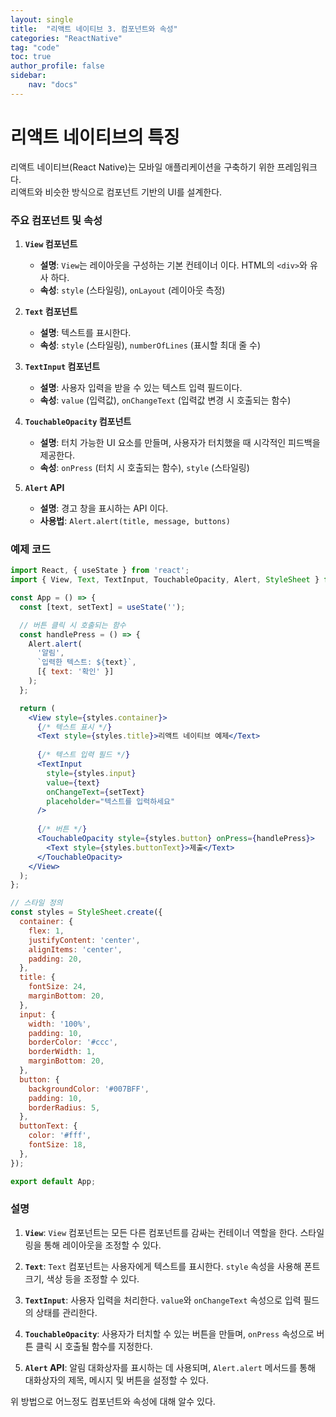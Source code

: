 ```yaml
---
layout: single
title:  "리액트 네이티브 3. 컴포넌트와 속성"
categories: "ReactNative"
tag: "code"
toc: true
author_profile: false
sidebar:
    nav: "docs"
---
```


# 리액트 네이티브의 특징  
리액트 네이티브(React Native)는 모바일 애플리케이션을 구축하기 위한 프레임워크다.  
리액트와 비슷한 방식으로 컴포넌트 기반의 UI를 설계한다.  

### 주요 컴포넌트 및 속성  

1. **`View` 컴포넌트**  
   - **설명**: `View`는 레이아웃을 구성하는 기본 컨테이너 이다. HTML의 `<div>`와 유사 하다.  
   - **속성**: `style` (스타일링), `onLayout` (레이아웃 측정)  

2. **`Text` 컴포넌트**  
   - **설명**: 텍스트를 표시한다.  
   - **속성**: `style` (스타일링), `numberOfLines` (표시할 최대 줄 수)  

3. **`TextInput` 컴포넌트**  
   - **설명**: 사용자 입력을 받을 수 있는 텍스트 입력 필드이다.  
   - **속성**: `value` (입력값), `onChangeText` (입력값 변경 시 호출되는 함수)  

4. **`TouchableOpacity` 컴포넌트**  
   - **설명**: 터치 가능한 UI 요소를 만들며, 사용자가 터치했을 때 시각적인 피드백을 제공한다.  
   - **속성**: `onPress` (터치 시 호출되는 함수), `style` (스타일링)  
  
5. **`Alert` API**  
   - **설명**: 경고 창을 표시하는 API 이다.  
   - **사용법**: `Alert.alert(title, message, buttons)`  

### 예제 코드  

```jsx
import React, { useState } from 'react';
import { View, Text, TextInput, TouchableOpacity, Alert, StyleSheet } from 'react-native';

const App = () => {
  const [text, setText] = useState('');

  // 버튼 클릭 시 호출되는 함수
  const handlePress = () => {
    Alert.alert(
      '알림',
      `입력한 텍스트: ${text}`,
      [{ text: '확인' }]
    );
  };

  return (
    <View style={styles.container}>
      {/* 텍스트 표시 */}
      <Text style={styles.title}>리액트 네이티브 예제</Text>
      
      {/* 텍스트 입력 필드 */}
      <TextInput
        style={styles.input}
        value={text}
        onChangeText={setText}
        placeholder="텍스트를 입력하세요"
      />
      
      {/* 버튼 */}
      <TouchableOpacity style={styles.button} onPress={handlePress}>
        <Text style={styles.buttonText}>제출</Text>
      </TouchableOpacity>
    </View>
  );
};

// 스타일 정의
const styles = StyleSheet.create({
  container: {
    flex: 1,
    justifyContent: 'center',
    alignItems: 'center',
    padding: 20,
  },
  title: {
    fontSize: 24,
    marginBottom: 20,
  },
  input: {
    width: '100%',
    padding: 10,
    borderColor: '#ccc',
    borderWidth: 1,
    marginBottom: 20,
  },
  button: {
    backgroundColor: '#007BFF',
    padding: 10,
    borderRadius: 5,
  },
  buttonText: {
    color: '#fff',
    fontSize: 18,
  },
});

export default App;
```  

### 설명  

1. **`View`**: `View` 컴포넌트는 모든 다른 컴포넌트를 감싸는 컨테이너 역할을 한다. 스타일링을 통해 레이아웃을 조정할 수 있다.  

2. **`Text`**: `Text` 컴포넌트는 사용자에게 텍스트를 표시한다. `style` 속성을 사용해 폰트 크기, 색상 등을 조정할 수 있다.

3. **`TextInput`**: 사용자 입력을 처리한다. `value`와 `onChangeText` 속성으로 입력 필드의 상태를 관리한다.

4. **`TouchableOpacity`**: 사용자가 터치할 수 있는 버튼을 만들며, `onPress` 속성으로 버튼 클릭 시 호출될 함수를 지정한다.

5. **`Alert` API**: 알림 대화상자를 표시하는 데 사용되며, `Alert.alert` 메서드를 통해 대화상자의 제목, 메시지 및 버튼을 설정할 수 있다.

위 방법으로 어느정도 컴포넌트와 속성에 대해 알수 있다.  